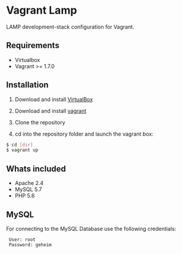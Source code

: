 # Vagrant Lamp

LAMP development-stack configuration for Vagrant.

## Requirements

* Virtualbox
* Vagrant >= 1.7.0

## Installation

1. Download and install [VirtualBox](http://www.virtualbox.org/)

2. Download and install [vagrant](http://vagrantup.com/)

3. Clone the repository

4. cd into the repository folder and launch the vagrant box:

```bash
$ cd [dir]
$ vagrant up
```

## Whats included

* Apache 2.4
* MySQL 5.7
* PHP 5.6

## MySQL

For connecting to the MySQL Database use the following credentials:
```
 User: root
 Password: geheim
```
